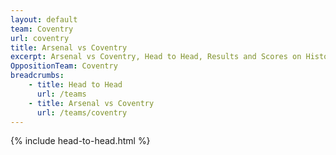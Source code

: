```yaml
---
layout: default
team: Coventry
url: coventry
title: Arsenal vs Coventry
excerpt: Arsenal vs Coventry, Head to Head, Results and Scores on History of Arsenal Football Club
OppositionTeam: Coventry
breadcrumbs:
    - title: Head to Head
      url: /teams
    - title: Arsenal vs Coventry
      url: /teams/coventry
---
```


{% include head-to-head.html %}